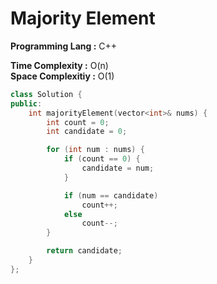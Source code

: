 # Majority Element

**Programming Lang :** C++

**Time Complexity :** O(n)  
**Space Complexitiy :** O(1)

```cpp
class Solution {
public:
    int majorityElement(vector<int>& nums) {
        int count = 0;
        int candidate = 0;

        for (int num : nums) {
            if (count == 0) {
                candidate = num;
            }

            if (num == candidate)
                count++;
            else
                count--;
        }

        return candidate;
    }
};
```
